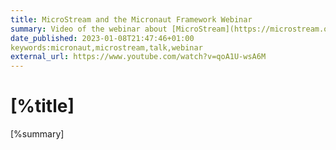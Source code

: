 ```yaml
---
title: MicroStream and the Micronaut Framework Webinar
summary: Video of the webinar about [MicroStream](https://microstream.one) and the [Micronaut Framework](https://micronaut.io) where I talked to  [Markus Kett](https://twitter.com/MarkusKett) and [Florian Habermann](https://twitter.com/FHHabermann).
date_published: 2023-01-08T21:47:46+01:00
keywords:micronaut,microstream,talk,webinar
external_url: https://www.youtube.com/watch?v=qoA1U-wsA6M
---
```


# [%title]

[%summary]
